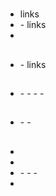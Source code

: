 # <App />
## <navBar />
- links
- <collectionDropdown />
  - links
- <addContentButton />

## <searchBar />
  - <searchDropdown />
    - links

## <feedView />
- <feed />
  - <todayThumbs />
    - <articleThumb />
  - <previousThumbs />
    - <articleThumb />


## <searchView />
  - <siteThumb />
    - <addToFeedButton />
    - <articlePreview />

## <articleView />
  - <closeButton />
  - <articleHeading />
  - <articleNav />
    - <saveButton />
    - <newTagButton />
    - <tagButton />
  - <articleContent />

